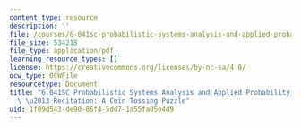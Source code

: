 ```yaml
---
content_type: resource
description: ''
file: /courses/6-041sc-probabilistic-systems-analysis-and-applied-probability-fall-2013/1f09d543de9086f45dd71a55fa05e4d9_MIT6_041SCF13_Ch1_Coin_Toss_Puzzle_300k.pdf
file_size: 534218
file_type: application/pdf
learning_resource_types: []
license: https://creativecommons.org/licenses/by-nc-sa/4.0/
ocw_type: OCWFile
resourcetype: Document
title: "6.041SC Probabilistic Systems Analysis and Applied Probability, Fall 2013Transcript\
  \ \u2013 Recitation: A Coin Tossing Puzzle"
uid: 1f09d543-de90-86f4-5dd7-1a55fa05e4d9
---
```

